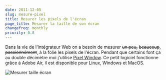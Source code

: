 ```yaml
---
date: 2011-12-05
slug: mesure-pixel
title: Mesurer les pixels de l'écran
page_title: Mesurer la taille de son écran
changefreq: monthly
priority: 0.8
---
```


Dans la vie de l'intégrateur Web on a besoin de mesurer <del>un peu,</del> <del>beaucoup</del>, <del>passionnément</del>, à la folie les pixels de l'écran.
Pendant que certains font ça au double décimètre moi j'utilise [Pixel Window](http://www.pixelwindowapp.com/).
Ce petit logiciel fonctionne grâce à Adobe Air, il est disponible pour Linux, Windows et MacOS.

![Mesurer taille écran](blog/legacy/2011/11/pixelWindow.png?raw=true)
